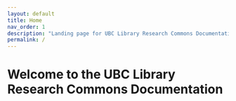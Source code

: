 ```yaml
---
layout: default
title: Home
nav_order: 1
description: "Landing page for UBC Library Research Commons Documentation"
permalink: /
---
```


# Welcome to the UBC Library Research Commons Documentation






